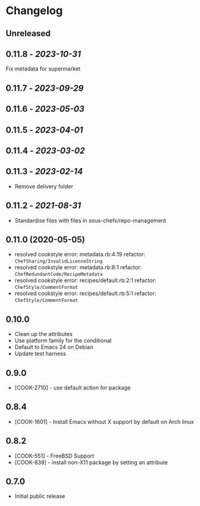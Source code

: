 # Changelog

## Unreleased

## 0.11.8 - *2023-10-31*

Fix metadata for supermarket

## 0.11.7 - *2023-09-29*

## 0.11.6 - *2023-05-03*

## 0.11.5 - *2023-04-01*

## 0.11.4 - *2023-03-02*

## 0.11.3 - *2023-02-14*

- Remove delivery folder

## 0.11.2 - *2021-08-31*

- Standardise files with files in sous-chefs/repo-management

## 0.11.0 (2020-05-05)

- resolved cookstyle error: metadata.rb:4:19 refactor: `ChefSharing/InvalidLicenseString`
- resolved cookstyle error: metadata.rb:8:1 refactor: `ChefRedundantCode/RecipeMetadata`
- resolved cookstyle error: recipes/default.rb:2:1 refactor: `ChefStyle/CommentFormat`
- resolved cookstyle error: recipes/default.rb:5:1 refactor: `ChefStyle/CommentFormat`

## 0.10.0

- Clean up the attributes
- Use platform family for the conditional
- Default to Emacs 24 on Debian
- Update test harness

## 0.9.0

- [COOK-2710] - use default action for package

## 0.8.4

- [COOK-1601] - Install Emacs without X support by default on Arch
  linux

## 0.8.2

- [COOK-551] - FreeBSD Support
- [COOK-839] - install non-X11 package by setting an attribute

## 0.7.0

- Initial public release
